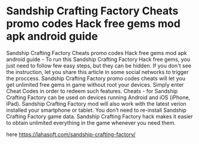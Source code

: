 # Sandship Crafting Factory Cheats promo codes Hack free gems mod apk android guide

Sandship Crafting Factory Cheats promo codes Hack free gems mod apk android guide - To run this Sandship Crafting Factory Hack free gems, you just need to follow few easy steps, but they can be hidden. If you don't see the instruction, let you share this article in some social networks to trigger the proccess. Sandship Crafting Factory promo codes cheats will let you get unlimited free gems in game without root your devices. Simply enter Cheat Codes in order to redeem such features. Cheats - for Sandship Crafting Factory can be used on devices running Android and iOS (iPhone, iPad). Sandship Crafting Factory mod will also work with the latest verion installed your smartphone or tablet. You don’t need to re-install Sandship Crafting Factory game data. Sandship Crafting Factory hack makes it easier to obtain unlimited everything in the game whenever you need them.

here https://lahasoft.com/sandship-crafting-factory/


